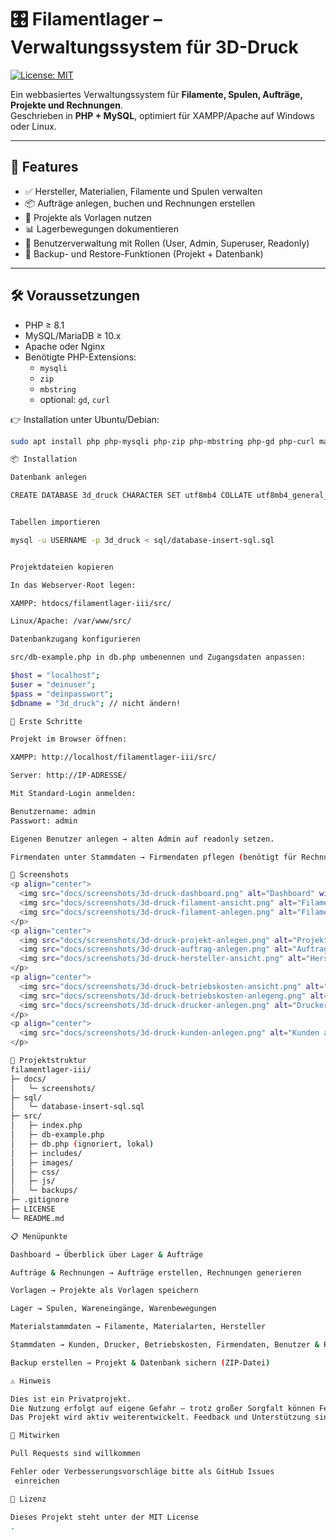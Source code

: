 # 🎛️ Filamentlager – Verwaltungssystem für 3D-Druck
[![License: MIT](https://img.shields.io/badge/License-MIT-green.svg)](LICENSE)

Ein webbasiertes Verwaltungssystem für **Filamente, Spulen, Aufträge, Projekte und Rechnungen**.  
Geschrieben in **PHP + MySQL**, optimiert für XAMPP/Apache auf Windows oder Linux.

---

## 🚀 Features
- ✅ Hersteller, Materialien, Filamente und Spulen verwalten
- 📦 Aufträge anlegen, buchen und Rechnungen erstellen
- 📂 Projekte als Vorlagen nutzen
- 📊 Lagerbewegungen dokumentieren
- 👤 Benutzerverwaltung mit Rollen (User, Admin, Superuser, Readonly)
- 💾 Backup- und Restore-Funktionen (Projekt + Datenbank)

---

## 🛠 Voraussetzungen
- PHP ≥ 8.1  
- MySQL/MariaDB ≥ 10.x  
- Apache oder Nginx  
- Benötigte PHP-Extensions:
  - `mysqli`
  - `zip`
  - `mbstring`
  - optional: `gd`, `curl`

👉 Installation unter Ubuntu/Debian:
```bash
sudo apt install php php-mysqli php-zip php-mbstring php-gd php-curl mariadb-client

📦 Installation

Datenbank anlegen

CREATE DATABASE 3d_druck CHARACTER SET utf8mb4 COLLATE utf8mb4_general_ci;


Tabellen importieren

mysql -u USERNAME -p 3d_druck < sql/database-insert-sql.sql


Projektdateien kopieren

In das Webserver-Root legen:

XAMPP: htdocs/filamentlager-iii/src/

Linux/Apache: /var/www/src/

Datenbankzugang konfigurieren

src/db-example.php in db.php umbenennen und Zugangsdaten anpassen:

$host = "localhost";
$user = "deinuser";
$pass = "deinpasswort";
$dbname = "3d_druck"; // nicht ändern!

👣 Erste Schritte

Projekt im Browser öffnen:

XAMPP: http://localhost/filamentlager-iii/src/

Server: http://IP-ADRESSE/

Mit Standard-Login anmelden:

Benutzername: admin
Passwort: admin

Eigenen Benutzer anlegen → alten Admin auf readonly setzen.

Firmendaten unter Stammdaten → Firmendaten pflegen (benötigt für Rechnungen).

📸 Screenshots
<p align="center">
  <img src="docs/screenshots/3d-druck-dashboard.png" alt="Dashboard" width="300">
  <img src="docs/screenshots/3d-druck-filament-ansicht.png" alt="Filamente Ansicht" width="300">
  <img src="docs/screenshots/3d-druck-filament-anlegen.png" alt="Filamente anlegen" width="300">
</p>
<p align="center">
  <img src="docs/screenshots/3d-druck-projekt-anlegen.png" alt="Projekte anlegen" width="300">
  <img src="docs/screenshots/3d-druck-auftrag-anlegen.png" alt="Auftrag anlegen" width="300">
  <img src="docs/screenshots/3d-druck-hersteller-ansicht.png" alt="Hersteller Ansicht" width="300">
</p>
<p align="center">
  <img src="docs/screenshots/3d-druck-betriebskosten-ansicht.png" alt="Betriebskosten Ansicht" width="300">
  <img src="docs/screenshots/3d-druck-betriebskosten-anlegeng.png" alt="Betriebskosten anlegen" width="300">
  <img src="docs/screenshots/3d-druck-drucker-anlegen.png" alt="Drucker anlegen" width="300">
</p>
<p align="center">
  <img src="docs/screenshots/3d-druck-kunden-anlegen.png" alt="Kunden anlegen" width="300">
</p>

📂 Projektstruktur
filamentlager-iii/
├─ docs/
│   └─ screenshots/
├─ sql/
│   └─ database-insert-sql.sql
├─ src/
│   ├─ index.php
│   ├─ db-example.php
│   ├─ db.php (ignoriert, lokal)
│   ├─ includes/
│   ├─ images/
│   ├─ css/
│   ├─ js/
│   └─ backups/
├─ .gitignore
├─ LICENSE
└─ README.md

📋 Menüpunkte

Dashboard → Überblick über Lager & Aufträge

Aufträge & Rechnungen → Aufträge erstellen, Rechnungen generieren

Vorlagen → Projekte als Vorlagen speichern

Lager → Spulen, Wareneingänge, Warenbewegungen

Materialstammdaten → Filamente, Materialarten, Hersteller

Stammdaten → Kunden, Drucker, Betriebskosten, Firmendaten, Benutzer & Rechte

Backup erstellen → Projekt & Datenbank sichern (ZIP-Datei)

⚠️ Hinweis

Dies ist ein Privatprojekt.
Die Nutzung erfolgt auf eigene Gefahr – trotz großer Sorgfalt können Fehler im Code oder Abläufen bestehen.
Das Projekt wird aktiv weiterentwickelt. Feedback und Unterstützung sind willkommen!

🤝 Mitwirken

Pull Requests sind willkommen

Fehler oder Verbesserungsvorschläge bitte als GitHub Issues
 einreichen

📄 Lizenz

Dieses Projekt steht unter der MIT License
.